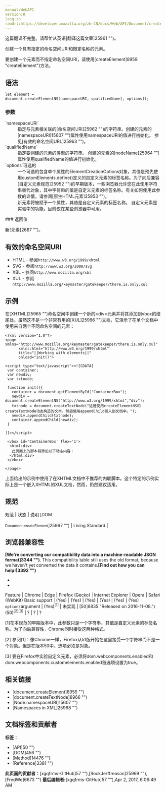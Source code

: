 ```yaml
---
manual:WebAPI
version:0
lang:zh
rawUrl:https://developer.mozilla.org/zh-CN/docs/Web/API/Document/createElementNS
---
```




这篇翻译不完整。请帮忙从英语[翻译这篇文章]25961 "")。






创建一个具有指定的命名空间URI和限定名称的元素。



要创建一个元素而不指定命名空间URI，请使用[createElement]8959 "createElement")方法。


## 语法<a name="Syntax"></a>

```
let element = 
document.createElementNS(namespaceURI, qualifiedName[, options]);
```

### 参数<a name="参数"></a>
<dl><dt id=''>`namespaceURI`</dt><dd>指定与元素相关联的[命名空间URI]25962 "")的字符串。创建的元素的[namespaceURI]15607 "")属性使用namespaceURI的值进行初始化。 参见[有效的命名空间URL]25963 "")。</dd><dt id=''>`qualifiedName`</dt><dd>指定要创建的元素的类型的字符串。 创建的元素的[nodeName]25964 "")属性使用qualifiedName的值进行初始化。</dd><dt id=''>`options`可选的</dt><dd>一个可选的包含单个属性的ElementCreationOptions对象，其值是预先使用customElements.define()定义的自定义元素的标签名称。为了向后兼容[自定义元素规范]25952 "")的早期版本，一些浏览器允许您在此使用字符串替代对象，其中字符串的值是自定义元素的标签名称。有关如何使用此参数的详情，请参阅[原生HTML元素]25953 "")。</dd><dd>新元素将被赋予一个属性，其值是自定义元素的标签名称。 自定义元素是实验中的功能，目前仅在某些浏览器中可用。</dd></dl>
### 返回值<a name="返回值"></a>


新[元素]2687 "")。


## 有效的命名空间URI<a name="Example"></a>

* HTML - 参阅`http://www.w3.org/1999/xhtml`
* SVG - 参阅`http://www.w3.org/2000/svg`
* XBL - 参阅`http://www.mozilla.org/xbl`
* XUL - 参阅`http://www.mozilla.org/keymaster/gatekeeper/there.is.only.xul`

## 示例<a name="Example"></a>


在[XHTML]25965 "")命名空间中创建一个新的&lt;div&gt;元素并将其添加到vbox的结尾处。虽然这不是一个非常有用的[XUL]25966 "")文档，它演示了在单个文档中使用来自两个不同命名空间的元素：


```
<?xml version="1.0"?>
<page xmlns="http://www.mozilla.org/keymaster/gatekeeper/there.is.only.xul"
      xmlns:html="http://www.w3.org/1999/xhtml"
      title="||Working with elements||"
      onload="init()">

<script type="text/javascript"><![CDATA[
 var container;
 var newdiv;
 var txtnode;

 function init(){
   container = document.getElementById("ContainerBox");
   newdiv = document.createElementNS("http://www.w3.org/1999/xhtml","div");
   txtnode = document.createTextNode("这是使用createElementNS和createTextNode动态构造的文本，然后使用appendChild插入到文档中。");
   newdiv.appendChild(txtnode);
   container.appendChild(newdiv);
 }

]]></script>

 <vbox id='ContainerBox' flex='1'>
  <html:div>
   此页面上的脚本将添加以下动态内容：
  </html:div>
 </vbox>

</page>
```


上面给出的示例中使用了在XHTML文档中不推荐的内联脚本。这个特定的示例实际上是一个嵌入XHTML的XUL文档，然而，仍然建议适用。



## 规范<a name="规范"></a>
规范 | 状态 | 说明 
[DOM<br></br><small>Document.createElement</small>]25967 "") | Living Standard |  


## 浏览器兼容性<a name="浏览器兼容性"></a>


**[We&#39;re converting our compatibility data into a machine-readable JSON format]3344 "")**. This compatibility table still uses the old format, because we haven&#39;t yet converted the data it contains.**[Find out how you can help!]3392 "")**


* 
* 
Feature | Chrome | Edge | Firefox (Gecko) | Internet Explorer | Opera | Safari (WebKit) 
Basic support | (Yes) | (Yes) | (Yes) | (Yes) | (Yes) | (Yes) 
`options`argument | (Yes)<sup>[1]</sup> | 未实现 | [50]6835 "Released on 2016-11-08.")(50)<sup>[2][3]</sup> | ? | ? | ? 





[1]在本规范的早期版本中，此参数只是一个字符串，其值是自定义元素的标签名称。为了向后兼容性，Chrome同时接受这两种格式。



[2] 参阅[1]：像Chrome一样，Firefox从51版开始在这里接受一个字符串而不是一个对象。但是在版本50中，选项必须是对象。



[3] 要在Firefox中实验自定义元素，必须将dom.webcomponents.enabled和dom.webcomponents.customelements.enabled首选项设置为true。


## 相关链接<a name="See_also"></a>

* [document.createElement]8959 "")
* [document.createTextNode]8966 "")
* [Node.namespaceURI]15607 "")
* [Namespaces in XML]25968 "")



## 文档标签和贡献者
**标签：**
* [API]50 "")
* [DOM]456 "")
* [Method]14476 "")
* [Reference]3381 "")

**此页面的贡献者：**[xgqfrms-GitHub]57 ""),[RockJerffreason]25969 ""),[FredWe]6673 "")
**最后编辑者:**[xgqfrms-GitHub]57 ""),<time>Apr 2, 2017, 6:06:49 AM</time>


